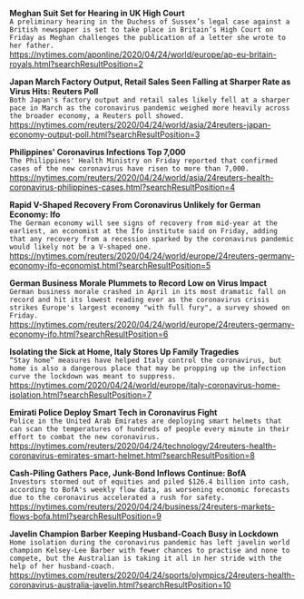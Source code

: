 **Meghan Suit Set for Hearing in UK High Court**\
`A preliminary hearing in the Duchess of Sussex’s legal case against a British newspaper is set to take place in Britain’s High Court on Friday as Meghan challenges the publication of a letter she wrote to her father.`\
https://nytimes.com/aponline/2020/04/24/world/europe/ap-eu-britain-royals.html?searchResultPosition=2

**Japan March Factory Output, Retail Sales Seen Falling at Sharper Rate as Virus Hits: Reuters Poll**\
`Both Japan's factory output and retail sales likely fell at a sharper pace in March as the coronavirus pandemic weighed more heavily across the broader economy, a Reuters poll showed. `\
https://nytimes.com/reuters/2020/04/24/world/asia/24reuters-japan-economy-output-poll.html?searchResultPosition=3

**Philippines' Coronavirus Infections Top 7,000**\
`The Philippines' Health Ministry on Friday reported that confirmed cases of the new coronavirus have risen to more than 7,000.`\
https://nytimes.com/reuters/2020/04/24/world/asia/24reuters-health-coronavirus-philippines-cases.html?searchResultPosition=4

**Rapid V-Shaped Recovery From Coronavirus Unlikely for German Economy: Ifo**\
`The German economy will see signs of recovery from mid-year at the earliest, an economist at the Ifo institute said on Friday, adding that any recovery from a recession sparked by the coronavirus pandemic would likely not be a V-shaped one.`\
https://nytimes.com/reuters/2020/04/24/world/europe/24reuters-germany-economy-ifo-economist.html?searchResultPosition=5

**German Business Morale Plummets to Record Low on Virus Impact**\
`German business morale crashed in April in its most dramatic fall on record and hit its lowest reading ever as the coronavirus crisis strikes Europe's largest economy "with full fury", a survey showed on Friday.`\
https://nytimes.com/reuters/2020/04/24/world/europe/24reuters-germany-economy-ifo.html?searchResultPosition=6

**Isolating the Sick at Home, Italy Stores Up Family Tragedies**\
`“Stay home” measures have helped Italy control the coronavirus, but home is also a dangerous place that may be propping up the infection curve the lockdown was meant to suppress.`\
https://nytimes.com/2020/04/24/world/europe/italy-coronavirus-home-isolation.html?searchResultPosition=7

**Emirati Police Deploy Smart Tech in Coronavirus Fight**\
`Police in the United Arab Emirates are deploying smart helmets that can scan the temperatures of hundreds of people every minute in their effort to combat the new coronavirus.`\
https://nytimes.com/reuters/2020/04/24/technology/24reuters-health-coronavirus-emirates-smart-helmet.html?searchResultPosition=8

**Cash-Piling Gathers Pace, Junk-Bond Inflows Continue: BofA**\
`Investors stormed out of equities and piled $126.4 billion into cash, according to BofA's weekly flow data, as worsening economic forecasts due to the coronavirus accelerated a rush for safety.`\
https://nytimes.com/reuters/2020/04/24/business/24reuters-markets-flows-bofa.html?searchResultPosition=9

**Javelin Champion Barber Keeping Husband-Coach Busy in Lockdown**\
`Home isolation during the coronavirus pandemic has left javelin world champion Kelsey-Lee Barber with fewer chances to practise and none to compete, but the Australian is taking it all in her stride with the help of her husband-coach.`\
https://nytimes.com/reuters/2020/04/24/sports/olympics/24reuters-health-coronavirus-australia-javelin.html?searchResultPosition=10

